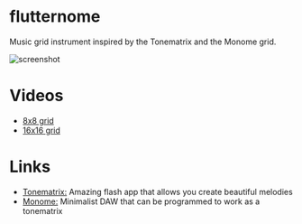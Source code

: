 # flutternome

Music grid instrument inspired by the Tonematrix and the Monome grid.

![screenshot](screenshots/screenshot.png)

# Videos

- [8x8 grid](https://streamable.com/uqe1y)
- [16x16 grid](https://streamable.com/9thqh)

# Links

- [Tonematrix:](https://tonematrix.audiotool.com/) Amazing flash app that allows you create beautiful melodies
- [Monome:](https://monome.org/docs/grid/) Minimalist DAW that can be programmed to work as a tonematrix